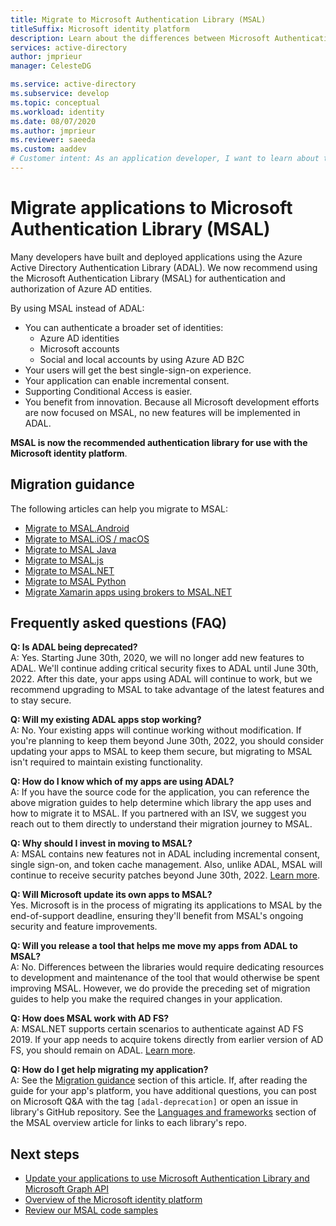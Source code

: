 ```yaml
---
title: Migrate to Microsoft Authentication Library (MSAL)
titleSuffix: Microsoft identity platform
description: Learn about the differences between Microsoft Authentication Library (MSAL) and Azure AD Authentication Library (ADAL) and how to migrate to MSAL.
services: active-directory
author: jmprieur
manager: CelesteDG

ms.service: active-directory
ms.subservice: develop
ms.topic: conceptual
ms.workload: identity
ms.date: 08/07/2020
ms.author: jmprieur
ms.reviewer: saeeda
ms.custom: aaddev
# Customer intent: As an application developer, I want to learn about the differences between the ADAL and MSAL libraries so I can migrate my applications to MSAL.
---
```

# Migrate applications to Microsoft Authentication Library (MSAL)

Many developers have built and deployed applications using the Azure Active Directory Authentication Library (ADAL). We now recommend using the Microsoft Authentication Library (MSAL) for authentication and authorization of Azure AD entities.

By using MSAL instead of ADAL:

- You can authenticate a broader set of identities:
  - Azure AD identities
  - Microsoft accounts
  - Social and local accounts by using Azure AD B2C
- Your users will get the best single-sign-on experience.
- Your application can enable incremental consent.
- Supporting Conditional Access is easier.
- You benefit from innovation. Because all Microsoft development efforts are now focused on MSAL, no new features will be implemented in ADAL.

**MSAL is now the recommended authentication library for use with the Microsoft identity platform**.

## Migration guidance

The following articles can help you migrate to MSAL:

- [Migrate to MSAL.Android](migrate-android-adal-msal.md)
- [Migrate to MSAL.iOS / macOS](migrate-objc-adal-msal.md)
- [Migrate to MSAL Java](migrate-adal-msal-java.md)
- [Migrate to MSAL.js](msal-compare-msal-js-and-adal-js.md)
- [Migrate to MSAL.NET](msal-net-migration.md)
- [Migrate to MSAL Python](migrate-python-adal-msal.md)
- [Migrate Xamarin apps using brokers to MSAL.NET](msal-net-migration-ios-broker.md)

## Frequently asked questions (FAQ)

__Q: Is ADAL being deprecated?__  
A: Yes. Starting June 30th, 2020, we will no longer add new features to ADAL. We'll continue adding critical security fixes to ADAL until June 30th, 2022. After this date, your apps using ADAL will continue to work, but we recommend upgrading to MSAL to take advantage of the latest features and to stay secure.

__Q: Will my existing ADAL apps stop working?__  
A: No. Your existing apps will continue working without modification. If you're planning to keep them beyond June 30th, 2022, you should consider updating your apps to MSAL to keep them secure, but migrating to MSAL isn't required to maintain existing functionality.

__Q: How do I know which of my apps are using ADAL?__  
A: If you have the source code for the application, you can reference the above migration guides to help determine which library the app uses and how to migrate it to MSAL. If you partnered with an ISV, we suggest you reach out to them directly to understand their migration journey to MSAL.

__Q: Why should I invest in moving to MSAL?__  
A: MSAL contains new features not in ADAL including incremental consent, single sign-on, and token cache management. Also, unlike ADAL, MSAL will continue to receive security patches beyond June 30th, 2022. [Learn more](msal-overview.md).

__Q: Will Microsoft update its own apps to MSAL?__  
Yes. Microsoft is in the process of migrating its applications to MSAL by the end-of-support deadline, ensuring they'll benefit from MSAL's ongoing security and feature improvements.

__Q: Will you release a tool that helps me move my apps from ADAL to MSAL?__  
A: No. Differences between the libraries would require dedicating resources to development and maintenance of the tool that would otherwise be spent improving MSAL. However, we do provide the preceding set of migration guides to help you make the required changes in your application.

__Q: How does MSAL work with AD FS?__  
A: MSAL.NET supports certain scenarios to authenticate against AD FS 2019. If your app needs to acquire tokens directly from earlier version of AD FS, you should remain on ADAL. [Learn more](msal-net-adfs-support.md).

__Q: How do I get help migrating my application?__  
A: See the [Migration guidance](#migration-guidance) section of this article. If, after reading the guide for your app's platform, you have additional questions, you can post on Microsoft Q&A with the tag `[adal-deprecation]` or open an issue in library's GitHub repository. See the [Languages and frameworks](msal-overview.md#languages-and-frameworks) section of the MSAL overview article for links to each library's repo.

## Next steps

- [Update your applications to use Microsoft Authentication Library and Microsoft Graph API](https://techcommunity.microsoft.com/t5/azure-active-directory-identity/update-your-applications-to-use-microsoft-authentication-library/ba-p/1257363)
- [Overview of the Microsoft identity platform](v2-overview.md)
- [Review our MSAL code samples](sample-v2-code.md)
